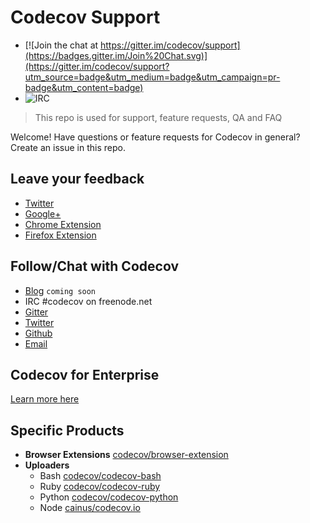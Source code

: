# Codecov Support

- [![Join the chat at https://gitter.im/codecov/support](https://badges.gitter.im/Join%20Chat.svg)](https://gitter.im/codecov/support?utm_source=badge&utm_medium=badge&utm_campaign=pr-badge&utm_content=badge)
- ![IRC](https://img.shields.io/badge/IRC-%23codecov-brightgreen.svg)

> This repo is used for support, feature requests, QA and FAQ

Welcome! Have questions or feature requests for Codecov in general? Create an issue in this repo.

## Leave your feedback
- [Twitter](https://twitter.com/codecov)
- [Google+](https://plus.google.com/104298400123069697768)
- [Chrome Extension](https://chrome.google.com/webstore/detail/codecov-extension/keefkhehidemnokodkdkejapdgfjmijf)
- [Firefox Extension](https://addons.mozilla.org/en-US/firefox/addon/codecov-extension/)

## Follow/Chat with Codecov
- [Blog](http://blog.codecov.io) `coming soon`
- IRC #codecov on freenode.net
- [Gitter](https://gitter.im/codecov/support)
- [Twitter](https://twitter.com/codecov)
- [Github](https://github.com/codecov/support)
- [Email](mailto:hello@codecov.io)

## Codecov for Enterprise
[Learn more here](https://github.com/codecov/enterprise/wiki)


## Specific Products
- **Browser Extensions** [codecov/browser-extension](https://github.com/codecov/browser-extension)
- **Uploaders**
  - Bash [codecov/codecov-bash](https://github.com/codecov/codecov-bash)
  - Ruby [codecov/codecov-ruby](https://github.com/codecov/codecov-ruby)
  - Python [codecov/codecov-python](https://github.com/codecov/codecov-python)
  - Node [cainus/codecov.io](https://github.com/cainus/codecov.io)
